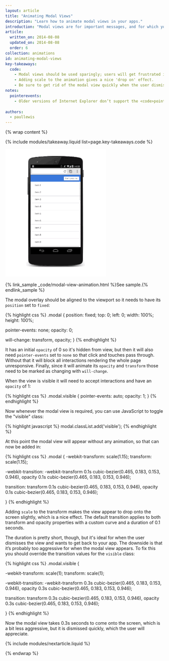 ```yaml
---
layout: article
title: "Animating Modal Views"
description: "Learn how to animate modal views in your apps."
introduction: "Modal views are for important messages, and for which you have very good reasons to block the user interface. Care must be taken when you use them as they are disruptive and can easily ruin the user’s experience if overused. But, in some circumstances, they’re the right views to use, and adding some animation will bring them to life."
article:
  written_on: 2014-08-08
  updated_on: 2014-08-08
  order: 6
collection: animations
id: animating-modal-views
key-takeaways:
  code:
    - Modal views should be used sparingly; users will get frustrated if you interupt their experience unnecessarily.
    - Adding scale to the animation gives a nice 'drop on' effect.
    - Be sure to get rid of the modal view quickly when the user dismisses it, but you should bring it on to screen a little more slowly so it doesn't surprise the user.
notes:
  pointerevents:
    - Older versions of Internet Explorer don’t support the <code>pointer-event</code> property, so for those browsers you will have to manually toggle the display property. The downside there is that it takes a frame for the change to “take hold,” so you must then use a requestAnimationFrame callback to start the animation. If you don’t wait a frame then the modal overlay will simply appear.

authors:
  - paullewis
---
```

{% wrap content %}

{% include modules/takeaway.liquid list=page.key-takeaways.code %}

<img src="imgs/gifs/dont-press.gif" alt="Animating a modal view." />

{% link_sample _code/modal-view-animation.html %}See sample.{% endlink_sample %}

The modal overlay should be aligned to the viewport so it needs to have its `position` set to `fixed`:

{% highlight css %}
.modal {
  position: fixed;
  top: 0;
  left: 0;
  width: 100%;
  height: 100%;

  pointer-events: none;
  opacity: 0;

  will-change: transform, opacity;
}
{% endhighlight %}

It has an initial `opacity` of 0 so it's hidden from view, but then it will also need `pointer-events` set to `none` so that click and touches pass through. Without that it will block all interactions rendering the whole page unresponsive. Finally, since it will animate its `opacity` and `transform` those need to be marked as changing with `will-change`.

When the view is visible it will need to accept interactions and have an `opacity` of 1:

{% highlight css %}
.modal.visible {
  pointer-events: auto;
  opacity: 1;
}
{% endhighlight %}

Now whenever the modal view is required, you can use JavaScript to toggle the "visible" class:

{% highlight javascript %}
modal.classList.add('visible');
{% endhighlight %}

At this point the modal view will appear without any animation, so that can now be added in:

{% highlight css %}
.modal {
  -webkit-transform: scale(1.15);
  transform: scale(1.15);

  -webkit-transition:
    -webkit-transform 0.1s cubic-bezier(0.465, 0.183, 0.153, 0.946),
    opacity 0.1s cubic-bezier(0.465, 0.183, 0.153, 0.946);

  transition:
    transform 0.1s cubic-bezier(0.465, 0.183, 0.153, 0.946),
    opacity 0.1s cubic-bezier(0.465, 0.183, 0.153, 0.946);

}
{% endhighlight %}

Adding `scale` to the transform makes the view appear to drop onto the screen slightly, which is a nice effect. The default transition applies to both transform and opacity properties with a custom curve and a duration of 0.1 seconds.

The duration is pretty short, though, but it's ideal for when the user dismisses the view and wants to get back to your app. The downside is that it’s probably too aggressive for when the modal view appears. To fix this you should override the transition values for the `visible` class:

{% highlight css %}
.modal.visible {

  -webkit-transform: scale(1);
  transform: scale(1);

  -webkit-transition:
    -webkit-transform 0.3s cubic-bezier(0.465, 0.183, 0.153, 0.946),
    opacity 0.3s cubic-bezier(0.465, 0.183, 0.153, 0.946);

  transition:
    transform 0.3s cubic-bezier(0.465, 0.183, 0.153, 0.946),
    opacity 0.3s cubic-bezier(0.465, 0.183, 0.153, 0.946);

}
{% endhighlight %}

Now the modal view takes 0.3s seconds to come onto the screen, which is a bit less aggressive, but it is dismissed quickly, which the user will appreciate.

{% include modules/nextarticle.liquid %}

{% endwrap %}

